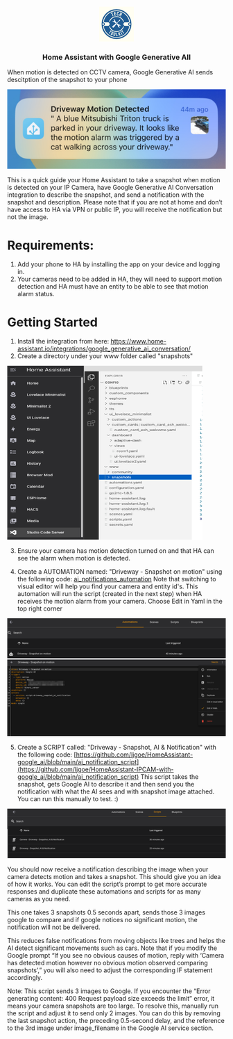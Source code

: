 <a name="readme-top"></a>
<!--

<!-- PROJECT LOGO -->
<br />
<div align="center">
  <a href="https://testit.vc/">
    <img src="Images/logo.png" alt="Logo" width="80" height="80">
  </a>
  <h3 align="center">Home Assistant with Google Generative AIl</h3>
</div>

When motion is detected on CCTV camera, Google Generative AI sends descitption of the snapshot to your phone
<p align="left">
    <img src="Images/Notification.jpg">
</p>
This is a quick guide your Home Assistant to take a snapshot when motion is detected on your IP Camera, have Google Generative AI Conversation integration to describe the snapshot, and send a notification with the snapshot and description. Please note that if you are not at home and don’t have access to HA via VPN or public IP, you will receive the notification but not the image.

# Requirements: 
1. Add your phone to HA by installing the app on your device and logging in.
2. Your cameras need to be added in HA, they will need to support motion detection and HA must have an entity to be able to see that motion alarm status.

# Getting Started
1. Install the integration from here: https://www.home-assistant.io/integrations/google_generative_ai_conversation/
2. Create a directory under your www folder called "snapshots"

<p align="left">
    <img src="Images/Snapshots.png" width="450" height="400">
</p>

3. Ensure your camera has motion detection turned on and that HA can see the alarm when motion is detected.

4. Create a AUTOMATION named: "Driveway - Snapshot on motion" using the following code: [ai_notifications_automation](https://github.com/ljgoe/HomeAssistant-IPCAM-with-google_ai/blob/main/ai_notifications_automation) Note that switching to visual editor will help you find your camera and entity id's. This automation will run the script (created in the next step) when HA receives the motion alarm from your camera. Choose Edit in Yaml in the top right corner
<p align="left">
    <img src="Images/Automation1.png">
      <img src="Images/Edit_in_Yaml.png">
</p>

5. Create a SCRIPT called: "Driveway - Snapshot, AI & Notification" with the following code: [https://github.com/ljgoe/HomeAssistant-google_ai/blob/main/ai_notification_script](https://github.com/ljgoe/HomeAssistant-IPCAM-with-google_ai/blob/main/ai_notification_script) This script takes the snapshot, gets Google AI to describe it and then send you the notification with what the AI sees and with snapshot image attached. You can run this manually to test. :)
<p align="left">
    <img src="Images/Scripts.png">
</p>

You should now receive a notification describing the image when your camera detects motion and takes a snapshot. This should give you an idea of how it works. You can edit the script’s prompt to get more accurate responses and duplicate these automations and scripts for as many cameras as you need.

This one takes 3 snapshots 0.5 seconds apart, sends those 3 images google to compare and if google notices no significant motion, the notification will not be delivered.

This reduces false notifications from moving objects like trees and helps the AI detect significant movements such as cars. Note that if you modify the Google prompt “If you see no obvious causes of motion, reply with ‘Camera has detected motion however no obvious motion observed comparing snapshots’,” you will also need to adjust the corresponding IF statement accordingly.

Note: This script sends 3 images to Google. If you encounter the “Error generating content: 400 Request payload size exceeds the limit” error, it means your camera snapshots are too large. To resolve this, manually run the script and adjust it to send only 2 images. You can do this by removing the last snapshot action, the preceding 0.5-second delay, and the reference to the 3rd image under image_filename in the Google AI service section.
